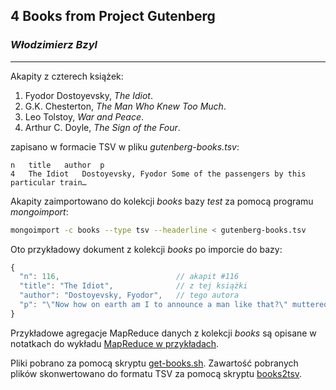 ## 4 Books from Project Gutenberg

### *Włodzimierz Bzyl*

--------

Akapity z czterech książek:

1. Fyodor Dostoyevsky, *The Idiot*.
2. G.K. Chesterton, *The Man Who Knew Too Much*.
3. Leo Tolstoy, *War and Peace*.
4. Arthur C. Doyle, *The Sign of the Four*.

zapisano w formacie TSV w pliku _gutenberg-books.tsv_:

```tsv
n	title	author	p
4	The Idiot	Dostoyevsky, Fyodor	Some of the passengers by this particular train…
```

Akapity zaimportowano do kolekcji *books* bazy *test*
za pomocą programu *mongoimport*:

```sh
mongoimport -c books --type tsv --headerline < gutenberg-books.tsv
```

Oto przykładowy dokument z kolekcji *books* po imporcie do bazy:

```js
{
  "n": 116,                          // akapit #116
  "title": "The Idiot",              // z tej książki
  "author": "Dostoyevsky, Fyodor",   // tego autora
  "p": "\"Now how on earth am I to announce a man like that?\" muttered the servant. …"
}
```

Przykładowe agregacje MapReduce danych z kolekcji *books*
są opisane w notatkach do wykładu
[MapReduce w przykładach](http://sinatra.local/nosql/mongodb-mapreduce).

Pliki pobrano za pomocą skryptu [get-books.sh](/scripts/wbzyl/get-books.sh).
Zawartość pobranych plików skonwertowano do formatu TSV za pomocą
skryptu [books2tsv](/scripts/wbzyl/books2tsv.rb).
